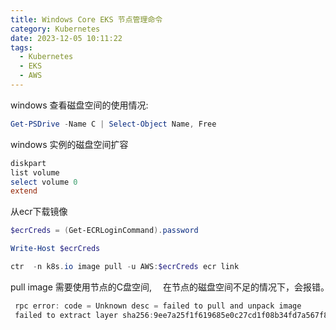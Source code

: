 ```yaml
---
title: Windows Core EKS 节点管理命令
category: Kubernetes
date: 2023-12-05 10:11:22
tags:
  - Kubernetes
  - EKS
  - AWS
---
```

 
windows 查看磁盘空间的使用情况: 
```powershell
Get-PSDrive -Name C | Select-Object Name, Free
```

windows 实例的磁盘空间扩容
```powershell
diskpart
list volume
select volume 0
extend
```
从ecr下载镜像
```powershell
$ecrCreds = (Get-ECRLoginCommand).password

Write-Host $ecrCreds

ctr  -n k8s.io image pull -u AWS:$ecrCreds ecr link
```
pull image 需要使用节点的C盘空间, 　在节点的磁盘空间不足的情况下，会报错。　
```powershell
 rpc error: code = Unknown desc = failed to pull and unpack image 
 failed to extract layer sha256:9ee7a25f1f619685e0c27cd1f08b34fd7a567f8f0fa789gf9aeb79c72169afa: hcsshim::ImportLayer failed in Win32: There is not enough space on the disk. (0x70): unknown
```